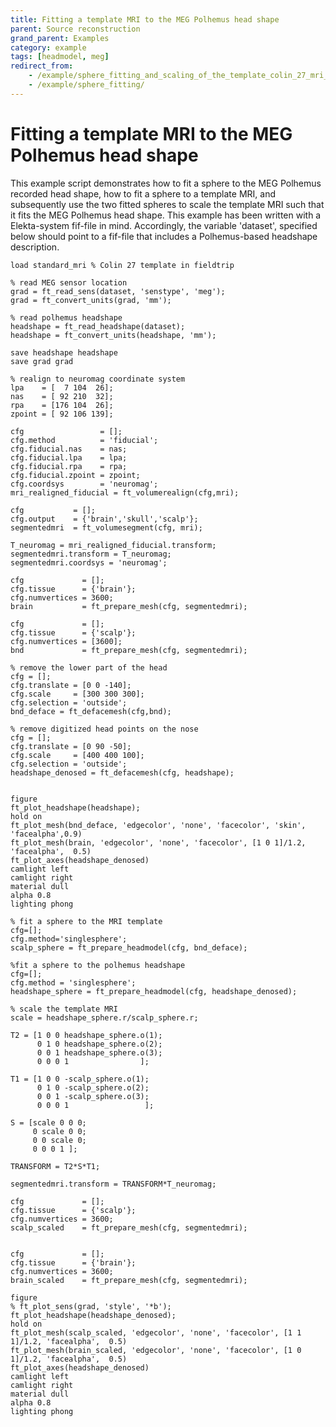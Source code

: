 ```yaml
---
title: Fitting a template MRI to the MEG Polhemus head shape
parent: Source reconstruction
grand_parent: Examples
category: example
tags: [headmodel, meg]
redirect_from:
    - /example/sphere_fitting_and_scaling_of_the_template_colin_27_mri_to_the_meg_polhemus_headshape/
    - /example/sphere_fitting/
---
```


# Fitting a template MRI to the MEG Polhemus head shape

This example script demonstrates how to fit a sphere to the MEG Polhemus recorded head shape, how to fit a sphere to a template MRI, and subsequently use the two fitted spheres to scale the template MRI such that it fits the MEG Polhemus head shape. This example has been written with a Elekta-system fif-file in mind. Accordingly, the variable 'dataset', specified below should point to a fif-file that includes a Polhemus-based headshape description.

    load standard_mri % Colin 27 template in fieldtrip

    % read MEG sensor location
    grad = ft_read_sens(dataset, 'senstype', 'meg');
    grad = ft_convert_units(grad, 'mm');

    % read polhemus headshape
    headshape = ft_read_headshape(dataset);
    headshape = ft_convert_units(headshape, 'mm');

    save headshape headshape
    save grad grad

    % realign to neuromag coordinate system
    lpa    = [  7 104  26];
    nas    = [ 92 210  32];
    rpa    = [176 104  26];
    zpoint = [ 92 106 139];

    cfg                 = [];
    cfg.method          = 'fiducial';
    cfg.fiducial.nas    = nas;
    cfg.fiducial.lpa    = lpa;
    cfg.fiducial.rpa    = rpa;
    cfg.fiducial.zpoint = zpoint;
    cfg.coordsys        = 'neuromag';
    mri_realigned_fiducial = ft_volumerealign(cfg,mri);

    cfg           = [];
    cfg.output    = {'brain','skull','scalp'};
    segmentedmri  = ft_volumesegment(cfg, mri);

    T_neuromag = mri_realigned_fiducial.transform;
    segmentedmri.transform = T_neuromag;
    segmentedmri.coordsys = 'neuromag';

    cfg             = [];
    cfg.tissue      = {'brain'};
    cfg.numvertices = 3600;
    brain           = ft_prepare_mesh(cfg, segmentedmri);

    cfg             = [];
    cfg.tissue      = {'scalp'};
    cfg.numvertices = [3600];
    bnd             = ft_prepare_mesh(cfg, segmentedmri);

    % remove the lower part of the head
    cfg = [];
    cfg.translate = [0 0 -140];
    cfg.scale     = [300 300 300];
    cfg.selection = 'outside';
    bnd_deface = ft_defacemesh(cfg,bnd);

    % remove digitized head points on the nose
    cfg = [];
    cfg.translate = [0 90 -50];
    cfg.scale     = [400 400 100];
    cfg.selection = 'outside';
    headshape_denosed = ft_defacemesh(cfg, headshape);


    figure
    ft_plot_headshape(headshape);
    hold on
    ft_plot_mesh(bnd_deface, 'edgecolor', 'none', 'facecolor', 'skin', 'facealpha',0.9)
    ft_plot_mesh(brain, 'edgecolor', 'none', 'facecolor', [1 0 1]/1.2, 'facealpha',  0.5)
    ft_plot_axes(headshape_denosed)
    camlight left
    camlight right
    material dull
    alpha 0.8
    lighting phong

    % fit a sphere to the MRI template
    cfg=[];
    cfg.method='singlesphere';
    scalp_sphere = ft_prepare_headmodel(cfg, bnd_deface);

    %fit a sphere to the polhemus headshape
    cfg=[];
    cfg.method = 'singlesphere';
    headshape_sphere = ft_prepare_headmodel(cfg, headshape_denosed);

    % scale the template MRI
    scale = headshape_sphere.r/scalp_sphere.r;

    T2 = [1 0 0 headshape_sphere.o(1);
          0 1 0 headshape_sphere.o(2);
          0 0 1 headshape_sphere.o(3);
          0 0 0 1                ];

    T1 = [1 0 0 -scalp_sphere.o(1);
          0 1 0 -scalp_sphere.o(2);
          0 0 1 -scalp_sphere.o(3);
          0 0 0 1                 ];

    S = [scale 0 0 0;
         0 scale 0 0;
         0 0 scale 0;
         0 0 0 1 ];

    TRANSFORM = T2*S*T1;

    segmentedmri.transform = TRANSFORM*T_neuromag;

    cfg             = [];
    cfg.tissue      = {'scalp'};
    cfg.numvertices = 3600;
    scalp_scaled    = ft_prepare_mesh(cfg, segmentedmri);


    cfg             = [];
    cfg.tissue      = {'brain'};
    cfg.numvertices = 3600;
    brain_scaled    = ft_prepare_mesh(cfg, segmentedmri);

    figure
    % ft_plot_sens(grad, 'style', '*b');
    ft_plot_headshape(headshape_denosed);
    hold on
    ft_plot_mesh(scalp_scaled, 'edgecolor', 'none', 'facecolor', [1 1 1]/1.2, 'facealpha',  0.5)
    ft_plot_mesh(brain_scaled, 'edgecolor', 'none', 'facecolor', [1 0 1]/1.2, 'facealpha',  0.5)
    ft_plot_axes(headshape_denosed)
    camlight left
    camlight right
    material dull
    alpha 0.8
    lighting phong
